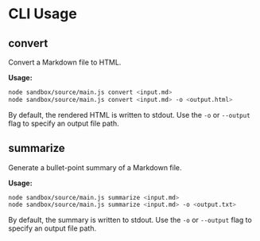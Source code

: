 # CLI Usage

## convert

Convert a Markdown file to HTML.

**Usage:**

```sh
node sandbox/source/main.js convert <input.md>
node sandbox/source/main.js convert <input.md> -o <output.html>
```

By default, the rendered HTML is written to stdout. Use the `-o` or `--output` flag to specify an output file path.

## summarize

Generate a bullet-point summary of a Markdown file.

**Usage:**

```sh
node sandbox/source/main.js summarize <input.md>
node sandbox/source/main.js summarize <input.md> -o <output.txt>
```

By default, the summary is written to stdout. Use the `-o` or `--output` flag to specify an output file path.
